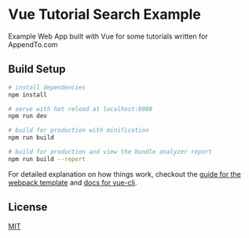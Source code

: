 # Vue Tutorial Search Example

Example Web App built with Vue for some tutorials written for AppendTo.com

## Build Setup

``` bash
# install dependencies
npm install

# serve with hot reload at localhost:8080
npm run dev

# build for production with minification
npm run build

# build for production and view the bundle analyzer report
npm run build --report
```

For detailed explanation on how things work, checkout the [guide for the webpack template](http://vuejs-templates.github.io/webpack/) and [docs for vue-cli](https://github.com/vuejs/vue-cli).

## License 

[MIT](https://opensource.org/licenses/MIT)
